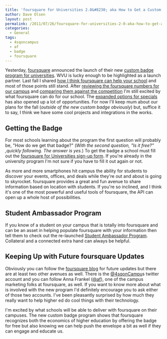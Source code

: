 ```yaml
---
title: 'foursquare for Universities 2.0&#8230; aka How to Get a Custom Badge for Your School'
author: Dave Olsen
layout: post
permalink: /2011/07/26/foursquare-for-universities-2-0-aka-how-to-get-a-custom-badge-for-your-school
categories:
  - General
tags:
  - 4sqoncampus
  - af
  - badge
  - foursquare
---
```

Yesterday, [foursquare][1] announced the launch of their new [custom badge program for universities][2]. WVU is lucky enough to be highlighted as a launch partner. Last fall I shared [how I think foursquare can help your school][3] and most of those points still stand. After [reviewing the foursquare numbers for our campus][4] and [comparing them against the competition][5] I'm still excited by what foursquare can do for our school. The [expanded options for specials][6] has also opened up a lot of opportunities. For now I'll keep mum about our plans for the fall (*outside of the new custom badge obviously*) but, suffice it to say, I think we have some cool projects and integrations in the works.

## Getting the Badge

For most schools learning about the program the first question will probably be, "How do we get that badge?" (*With the second question, "Is it free?" ,quickly following. The answer is yes.*) To get the badge a school must fill out the [foursquare for Universities sign-up form][7]. If you're already in the university program I'm not sure if you have to fill it out again or not.

As more and more smartphones hit campus the ability for students to discover your events, offices, and deals while they're out and about is going to skyrocket. foursquare provides a great and fun avenue to share information based on location with students. If you're so inclined, and I think it's one of the most powerful and useful tools of foursquare, the API can open up a whole host of possibilities.

## Student Ambassador Program

If you know of a student on your campus that is totally into foursquare and can be an asset in helping populate foursquare with your information then tell them to check out the re-launched [Student Ambassador Program][8]. Collateral and a connected extra hand can always be helpful.

## Keeping Up with Future foursquare Updates

Obviously you can follow the [foursquare blog][9] for future updates but there are at least two other avenues as well. There is the [@4sqonCampu][10]s twitter account and you can follow Anna Frankel ([@af][11]), one of the campus marketing folks at foursquare, as well. If you want to know more about what is involved with the new program I'd definitely encourage you to ask either of those two accounts. I've been pleasantly surprised by how much they really want to help higher ed do cool things with their technology.

I'm excited by what schools will be able to deliver with foursquare on their campuses. The new custom badge program shows that foursquare recognizes both the economics of higher education by offering the badge for free but also knowing we can help push the envelope a bit as well if they can engage and educate us.

 [1]: http://foursquare.com/
 [2]: http://blog.foursquare.com/2011/07/25/foursquare-for-universities-2-0-coming-this-fall/
 [3]: http://www.dmolsen.com/mobile-in-higher-ed/2010/10/29/how-i-think-foursquare-can-help-your-school/
 [4]: http://www.dmolsen.com/mobile-in-higher-ed/2011/06/14/the-numbers-foursquare-usage-at-west-virginia-university/
 [5]: http://www.dmolsen.com/mobile-in-higher-ed/2011/06/16/more-numbers-foursquare-vs-facebook-places-vs-gowalla-at-wvu/
 [6]: http://blog.foursquare.com/2011/03/09/a-whole-new-world-of-specials/
 [7]: https://spreadsheets0.google.com/viewform?hl=en&formkey=dEFVTmMtWkg4bURrN2JlSGtMUUkzZ2c6MQ&ndplr=1
 [8]: https://spreadsheets6.google.com/viewform?formkey=dE5RMlJGbmtjUVZXY215c0NoLUdwTnc6MQ&ndplr=1
 [9]: http://blog.foursquare.com/
 [10]: http://twitter.com/4sqOnCampus
 [11]: http://twitter.com/af